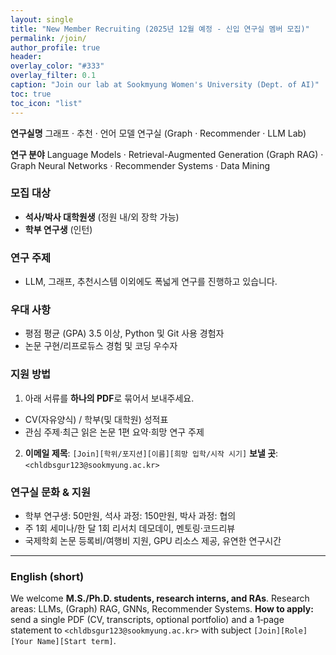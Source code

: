```yaml
---
layout: single
title: "New Member Recruiting (2025년 12월 예정 - 신입 연구실 멤버 모집)"
permalink: /join/
author_profile: true
header:
overlay_color: "#333"
overlay_filter: 0.1
caption: "Join our lab at Sookmyung Women's University (Dept. of AI)"
toc: true
toc_icon: "list"
---
```


**연구실명**
그래프 · 추천 · 언어 모델 연구실 (Graph · Recommender · LLM Lab)

**연구 분야**
Language Models · Retrieval-Augmented Generation (Graph RAG) · Graph Neural Networks · Recommender Systems · Data Mining


### 모집 대상
- **석사/박사 대학원생** (정원 내/외 장학 가능)
- **학부 연구생** (인턴)


### 연구 주제
- LLM, 그래프, 추천시스템 이외에도 폭넓게 연구를 진행하고 있습니다.


### 우대 사항
- 평점 평균 (GPA) 3.5 이상, Python 및 Git 사용 경험자
- 논문 구현/리프로듀스 경험 및 코딩 우수자


### 지원 방법
1) 아래 서류를 **하나의 PDF**로 묶어서 보내주세요.
- CV(자유양식) / 학부(및 대학원) 성적표
- 관심 주제·최근 읽은 논문 1편 요약·희망 연구 주제
  
2) **이메일 제목**: `[Join][학위/포지션][이름][희망 입학/시작 시기]`
**보낼 곳**: `<chldbsgur123@sookmyung.ac.kr>`


### 연구실 문화 & 지원
- 학부 연구생: 50만원, 석사 과정: 150만원, 박사 과정: 협의
- 주 1회 세미나/한 달 1회 리서치 데모데이, 멘토링·코드리뷰
- 국제학회 논문 등록비/여행비 지원, GPU 리소스 제공, 유연한 연구시간



---


### English (short)
We welcome **M.S./Ph.D. students, research interns, and RAs**. Research areas: LLMs, (Graph) RAG, GNNs, Recommender Systems.
**How to apply:** send a single PDF (CV, transcripts, optional portfolio) and a 1‑page statement to `<chldbsgur123@sookmyung.ac.kr>` with subject `[Join][Role][Your Name][Start term]`.
